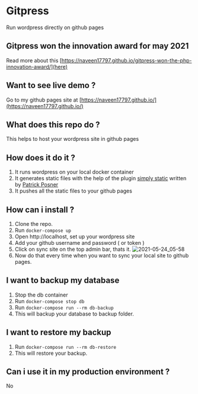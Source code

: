 # Gitpress
Run wordpress directly on github pages

## Gitpress won the innovation award for may 2021
Read more about this [https://naveen17797.github.io/gitpress-won-the-php-innovation-award/](here)

## Want to see live demo ? 
Go to my github pages site at [https://naveen17797.github.io/](https://naveen17797.github.io/)

## What does this repo do ?
This helps to host your wordpress site in github pages

## How does it do it ?
1. It runs wordpress on your local docker container
2. It generates static files with the help of the plugin [simply static](https://github.com/patrickposner/simply-static) written by [Patrick Posner](https://patrickposner.dev/)
3. It pushes all the static files to your github pages

## How can i install ?
1. Clone the repo.
2. Run `docker-compose up` 
3. Open http://localhost, set up your wordpress site
4. Add your github username and password ( or token )
5. Click on sync site on the top admin bar, thats it.
![2021-05-24_05-58](https://user-images.githubusercontent.com/18109258/119281888-1a096f00-bc55-11eb-9ea8-495ee09682e7.png)
6. Now do that every time when you want to sync your local site to github pages.

## I want to backup my database

1. Stop the db container
2. Run `docker-compose stop db`
3. Run `docker-compose run --rm db-backup`
4. This will backup your database to backup folder.

## I want to restore my backup
1. Run `docker-compose run --rm db-restore`
2. This will restore your backup.


## Can i use it in my production environment ?
No
